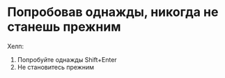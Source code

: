 Попробовав однажды, никогда не станешь прежним
=========================
Хелп:
1. Попробуйте однажды Shift+Enter 
2. Не становитесь прежним
